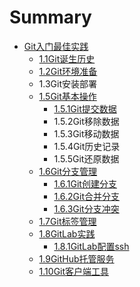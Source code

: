 # Summary

* [Git入门最佳实践](README.md)
   * [1.1Git诞生历史](11gitdan_sheng_li_shi.md)
   * [1.2Git环境准备](12githuan_jing_zhun_bei.md)
   * 1.3Git安装部署
   * [1.5Git基本操作](gitji_ben_cao_zuo.md)
       * [1.5.1Git提交数据](151gitti_jiao_shu_ju.md)
       * 1.5.2Git移除数据
       * 1.5.3Git移动数据
       * 1.5.4Git历史记录
       * 1.5.5Git还原数据
   * [1.6Git分支管理](16gitguan_li_fen_zhi_jie_gou.md)
       * [1.6.1Git创建分支](161gitchuang_jian_fen_zhi.md)
       * [1.6.2Git合并分支](162githe_bing_fen_zhi.md)
       * [1.6.3Git分支冲突](163gitfen_zhi_chong_tu.md)
   * [1.7Git标签管理](17gitbiao_qian_guan_li.md)
   * [1.8GitLab实践](18gitlabshi_jian.md)
       * [1.8.1GitLab配置ssh](181gitlabpei_zhi_ssh.md)
   * [1.9GitHub托管服务](19githubtuo_guan_fu_wu.md)
   * [1.10Git客户端工具](110gitke_hu_duan_gong_ju.md)

